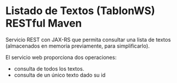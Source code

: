 # Listado de Textos (TablonWS) RESTful Maven

Servicio REST con JAX-RS que permita consultar una lista de textos (almacenados en memoria previamente, para simplificarlo).

El servicio web proporciona dos operaciones:
- consulta de todos los textos.
- consulta de un único texto dado su id
